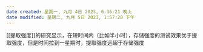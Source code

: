 ```yaml
---
date created: 星期一, 九月 4日 2023, 6:36:21 晚上
date modified: 星期二, 九月 5日 2023, 1:57:28 下午
---
```

[[提取强度]]的研究显示，在短时间内（比如半小时），存储强度的测试效果优于提取强度，但是时间拉到一星期时，提取强度远超于存储强度